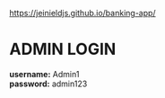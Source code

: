 https://jeinieldjs.github.io/banking-app/
# ADMIN LOGIN

**username:** Admin1  
**password:** admin123
